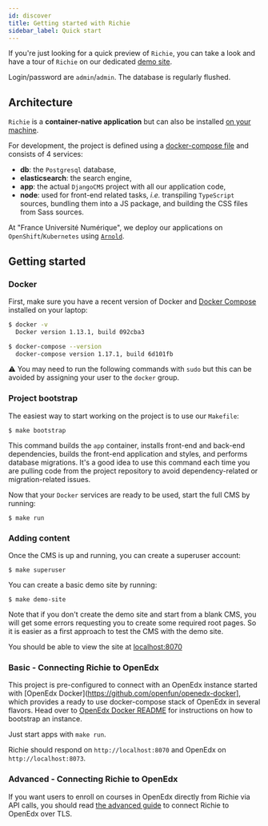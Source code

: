 ```yaml
---
id: discover
title: Getting started with Richie
sidebar_label: Quick start
---
```


If you're just looking for a quick preview of `Richie`, you can take a look and have a tour of `Richie` on our dedicated [demo site](https://demo.richie.education).

Login/password are `admin`/`admin`. The database is regularly flushed.

## Architecture

`Richie` is a **container-native application** but can also be installed
[on your machine](native-installation.md).

For development, the project is defined using a [docker-compose file](../docker-compose.yml) and
consists of 4 services:

- **db**: the `Postgresql` database,
- **elasticsearch**: the search engine,
- **app**: the actual `DjangoCMS` project with all our application code,
- **node**: used for front-end related tasks, _i.e._ transpiling `TypeScript` sources, bundling
  them into a JS package, and building the CSS files from Sass sources.

At "France Université Numérique", we deploy our applications on `OpenShift`/`Kubernetes` using
[`Arnold`](https://github.com/openfun/arnold).

## Getting started

### Docker

First, make sure you have a recent version of Docker and
[Docker Compose](https://docs.docker.com/compose/install) installed on your laptop:

```bash
$ docker -v
  Docker version 1.13.1, build 092cba3

$ docker-compose --version
  docker-compose version 1.17.1, build 6d101fb
```

⚠️ You may need to run the following commands with `sudo` but this can be avoided by assigning your
user to the `docker` group.

### Project bootstrap

The easiest way to start working on the project is to use our `Makefile`:

    $ make bootstrap

This command builds the `app` container, installs front-end and back-end dependencies, builds the
front-end application and styles, and performs database migrations. It's a good idea to use this
command each time you are pulling code from the project repository to avoid dependency-related or
migration-related issues.

Now that your `Docker` services are ready to be used, start the full CMS by running:

    $ make run

### Adding content

Once the CMS is up and running, you can create a superuser account:

    $ make superuser

You can create a basic demo site by running:

    $ make demo-site

Note that if you don't create the demo site and start from a blank CMS, you will get some errors
requesting you to create some required root pages. So it is easier as a first approach to test the
CMS with the demo site.

You should be able to view the site at [localhost:8070](http://localhost:8070)

### Basic - Connecting Richie to OpenEdx

This project is pre-configured to connect with an OpenEdx instance started with
[OpenEdx Docker](https://github.com/openfun/openedx-docker], which provides a ready to use
docker-compose stack of OpenEdx in several flavors. Head over to
[OpenEdx Docker README](https://github.com/openfun/openedx-docker#readme) for instructions on how
to bootstrap an instance.

Just start apps with `make run`.

Richie should respond on `http://localhost:8070` and OpenEdx on `http://localhost:8073`.

### Advanced - Connecting Richie to OpenEdx

If you want users to enroll on courses in OpenEdx directly from Richie via API calls, you should
read [the advanced guide](lms-connection.md#connecting-richie-and-openedx-over-tls) to connect
Richie to OpenEdx over TLS.
